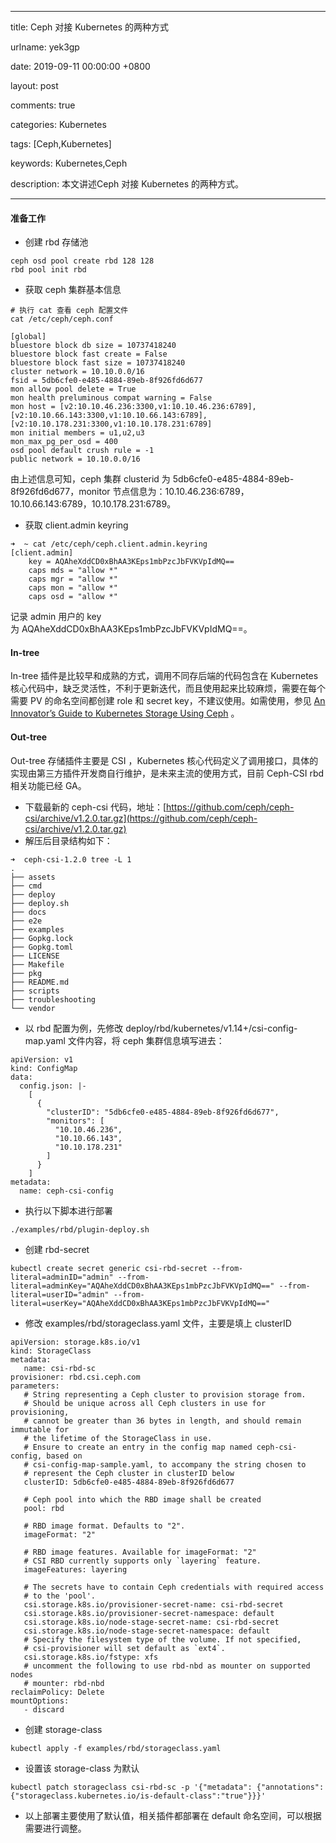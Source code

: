 
---

title: Ceph 对接 Kubernetes 的两种方式

urlname: yek3gp

date: 2019-09-11 00:00:00 +0800

layout: post

comments: true

categories: Kubernetes

tags: [Ceph,Kubernetes]

keywords: Kubernetes,Ceph

description: 本文讲述Ceph 对接 Kubernetes 的两种方式。

---

<a name="hguEn"></a>
#### 准备工作

- 创建 rbd 存储池

```
ceph osd pool create rbd 128 128
rbd pool init rbd
```

- 获取 ceph 集群基本信息

```
# 执行 cat 查看 ceph 配置文件
cat /etc/ceph/ceph.conf 

[global]
bluestore block db size = 10737418240
bluestore block fast create = False
bluestore block fast size = 10737418240
cluster network = 10.10.0.0/16
fsid = 5db6cfe0-e485-4884-89eb-8f926fd6d677
mon allow pool delete = True
mon health preluminous compat warning = False
mon host = [v2:10.10.46.236:3300,v1:10.10.46.236:6789],[v2:10.10.66.143:3300,v1:10.10.66.143:6789],[v2:10.10.178.231:3300,v1:10.10.178.231:6789]
mon initial members = u1,u2,u3
mon_max_pg_per_osd = 400
osd pool default crush rule = -1
public network = 10.10.0.0/16
```

由上述信息可知，ceph 集群 clusterid 为 5db6cfe0-e485-4884-89eb-8f926fd6d677，monitor 节点信息为：10.10.46.236:6789，10.10.66.143:6789，10.10.178.231:6789。

- 获取 client.admin keyring

```
➜  ~ cat /etc/ceph/ceph.client.admin.keyring 
[client.admin]
	key = AQAheXddCD0xBhAA3KEps1mbPzcJbFVKVpIdMQ==
	caps mds = "allow *"
	caps mgr = "allow *"
	caps mon = "allow *"
	caps osd = "allow *"
```

记录 admin 用户的 key 为 AQAheXddCD0xBhAA3KEps1mbPzcJbFVKVpIdMQ==。

<a name="5svKr"></a>
#### In-tree
In-tree 插件是比较早和成熟的方式，调用不同存后端的代码包含在 Kubernetes 核心代码中，缺乏灵活性，不利于更新迭代，而且使用起来比较麻烦，需要在每个需要 PV 的命名空间都创建 role 和 secret key，不建议使用。如需使用，参见 [An Innovator’s Guide to Kubernetes Storage Using Ceph](https://medium.com/velotio-perspectives/an-innovators-guide-to-kubernetes-storage-using-ceph-a4b919f4e469) 。

<a name="DVykd"></a>
#### Out-tree
Out-tree 存储插件主要是 CSI ，Kubernetes 核心代码定义了调用接口，具体的实现由第三方插件开发商自行维护，是未来主流的使用方式，目前 Ceph-CSI rbd 相关功能已经 GA。

- 下载最新的 ceph-csi 代码，地址：[https://github.com/ceph/ceph-csi/archive/v1.2.0.tar.gz](https://github.com/ceph/ceph-csi/archive/v1.2.0.tar.gz)
- 解压后目录结构如下：
```
➜  ceph-csi-1.2.0 tree -L 1
.
├── assets
├── cmd
├── deploy
├── deploy.sh
├── docs
├── e2e
├── examples
├── Gopkg.lock
├── Gopkg.toml
├── LICENSE
├── Makefile
├── pkg
├── README.md
├── scripts
├── troubleshooting
└── vendor
```

- 以 rbd 配置为例，先修改 deploy/rbd/kubernetes/v1.14+/csi-config-map.yaml 文件内容，将 ceph 集群信息填写进去：
```
apiVersion: v1
kind: ConfigMap
data:
  config.json: |-
    [
      {
        "clusterID": "5db6cfe0-e485-4884-89eb-8f926fd6d677",
        "monitors": [
          "10.10.46.236",
          "10.10.66.143",
          "10.10.178.231"
        ]
      }
    ]
metadata:
  name: ceph-csi-config
```

- 执行以下脚本进行部署
```
./examples/rbd/plugin-deploy.sh
```

- 创建 rbd-secret
```
kubectl create secret generic csi-rbd-secret --from-literal=adminID="admin" --from-literal=adminKey="AQAheXddCD0xBhAA3KEps1mbPzcJbFVKVpIdMQ==" --from-literal=userID="admin" --from-literal=userKey="AQAheXddCD0xBhAA3KEps1mbPzcJbFVKVpIdMQ=="
```

- 修改 examples/rbd/storageclass.yaml 文件，主要是填上 clusterID
```
apiVersion: storage.k8s.io/v1
kind: StorageClass
metadata:
   name: csi-rbd-sc
provisioner: rbd.csi.ceph.com
parameters:
   # String representing a Ceph cluster to provision storage from.
   # Should be unique across all Ceph clusters in use for provisioning,
   # cannot be greater than 36 bytes in length, and should remain immutable for
   # the lifetime of the StorageClass in use.
   # Ensure to create an entry in the config map named ceph-csi-config, based on
   # csi-config-map-sample.yaml, to accompany the string chosen to
   # represent the Ceph cluster in clusterID below
   clusterID: 5db6cfe0-e485-4884-89eb-8f926fd6d677

   # Ceph pool into which the RBD image shall be created
   pool: rbd

   # RBD image format. Defaults to "2".
   imageFormat: "2"

   # RBD image features. Available for imageFormat: "2"
   # CSI RBD currently supports only `layering` feature.
   imageFeatures: layering

   # The secrets have to contain Ceph credentials with required access
   # to the 'pool'.
   csi.storage.k8s.io/provisioner-secret-name: csi-rbd-secret
   csi.storage.k8s.io/provisioner-secret-namespace: default
   csi.storage.k8s.io/node-stage-secret-name: csi-rbd-secret
   csi.storage.k8s.io/node-stage-secret-namespace: default
   # Specify the filesystem type of the volume. If not specified,
   # csi-provisioner will set default as `ext4`.
   csi.storage.k8s.io/fstype: xfs
   # uncomment the following to use rbd-nbd as mounter on supported nodes
   # mounter: rbd-nbd
reclaimPolicy: Delete
mountOptions:
   - discard
```

- 创建 storage-class
```
kubectl apply -f examples/rbd/storageclass.yaml
```

- 设置该 storage-class 为默认
```
kubectl patch storageclass csi-rbd-sc -p '{"metadata": {"annotations":{"storageclass.kubernetes.io/is-default-class":"true"}}}'
```

- 以上部署主要使用了默认值，相关插件都部署在 default 命名空间，可以根据需要进行调整。

